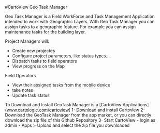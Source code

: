 #CartoView Geo Task Manager 

  Geo Task Manager is a Field WorkForce and Task Management Application intended to work with Geographic Layers.
  With Geo Task Manager you can assign tasks to a geographic feature. For example you can assign maintenance tasks for the building layer.

Project Managers will:
- Create new projectes
- Configure project parameters, like status types...
- Dispatch tasks to field operators
- View progress on the Map

Field Operators
- View their assigned tasks from the mobile device
- take notes
- Update task status

To Download and Install
GeoTask Manager is a [CartoView Applications] (www.cartologic.com/cartoview)
1- [Download](http://cartologic.com/cartoview/download/) and install Cartoview 
2- Download the GeoTask Manager from the app market, or you can directly download the zip file of this Github Repository
3- Start CartoView
    - login as admin
    - Apps > Upload and select the zip file you downloaded
